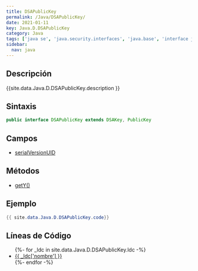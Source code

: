 ```yaml
---
title: DSAPublicKey
permalink: /Java/DSAPublicKey/
date: 2021-01-11
key: Java.D.DSAPublicKey
category: Java
tags: ['java se', 'java.security.interfaces', 'java.base', 'interface java', 'Java 1.1']
sidebar: 
  nav: java
---
```


## Descripción
{{site.data.Java.D.DSAPublicKey.description }}

## Sintaxis
~~~java
public interface DSAPublicKey extends DSAKey, PublicKey
~~~

## Campos
* [serialVersionUID](/Java/DSAPublicKey/serialVersionUID)

## Métodos
* [getY()](/Java/DSAPublicKey/getY)

## Ejemplo
~~~java
{{ site.data.Java.D.DSAPublicKey.code}}
~~~

## Líneas de Código
<ul>
{%- for _ldc in site.data.Java.D.DSAPublicKey.ldc -%}
   <li>
       <a href="{{_ldc['url'] }}">{{ _ldc['nombre'] }}</a>
   </li>
{%- endfor -%}
</ul>
